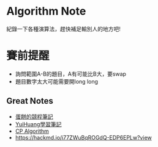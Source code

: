 # Algorithm Note
紀錄一下各種演算法，趕快補足輸別人的地方吧!

# 賽前提醒
  - 詢問範圍A-B的題目，A有可能比B大，要swap
  - 題目數字太大可能需要開long long


## Great Notes
  - [蛋餅的競程筆記](https://omeletwithoutegg.github.io/)
  - [YuiHuang學習筆記](https://yuihuang.com/)
  - [CP Algorithm](https://cp-algorithms.com/)
  - https://hackmd.io/i77ZWuBqROGdQ-EDP6EPLw?view
